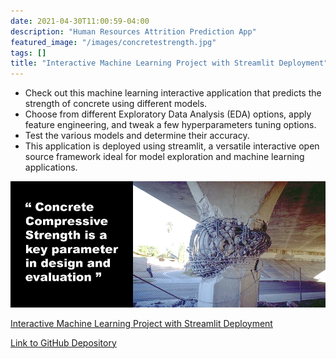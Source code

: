 ```yaml
---
date: 2021-04-30T11:00:59-04:00
description: "Human Resources Attrition Prediction App"
featured_image: "/images/concretestrength.jpg"
tags: []
title: "Interactive Machine Learning Project with Streamlit Deployment"
---
```


* Check out this machine learning interactive application that predicts the strength of concrete using different models.
* Choose from different Exploratory Data Analysis (EDA) options, apply feature engineering, and tweak a few hyperparameters tuning options.
* Test the various models and determine their accuracy.
* This application is deployed using streamlit, a versatile interactive open source framework ideal for model exploration and machine learning applications.    
 

[![](/images/concretestrength.jpg)](https://share.streamlit.io/eamoned/streamlit-cement/main/cement_analysis.py)

[Interactive Machine Learning Project with Streamlit Deployment](https://share.streamlit.io/eamoned/streamlit-cement/main/cement_analysis.py/)

[Link to GitHub Depository](https://github.com/Eamoned/streamlit-cement)